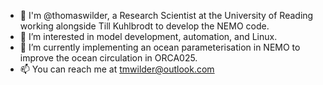 - 👋 I'm @thomaswilder, a Research Scientist at the University of Reading working alongside Till Kuhlbrodt to develop the NEMO code.
- 👀 I’m interested in model development, automation, and Linux.
- 🌱 I’m currently implementing an ocean parameterisation in NEMO to improve the ocean circulation in ORCA025.
- 📫 You can reach me at tmwilder@outlook.com

<!---
tomwilder/tomwilder is a ✨ special ✨ repository because its `README.md` (this file) appears on your GitHub profile.
You can click the Preview link to take a look at your changes.
--->
